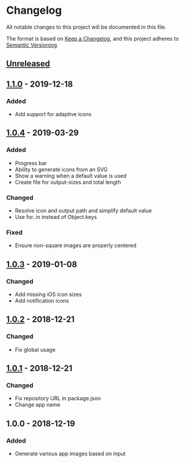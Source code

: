 # Changelog
All notable changes to this project will be documented in this file.

The format is based on [Keep a Changelog](https://keepachangelog.com/en/1.0.0/),
and this project adheres to [Semantic Versioning](https://semver.org/spec/v2.0.0.html).

## [Unreleased]

## [1.1.0] - 2019-12-18
### Added
- Add support for adaptive icons

## [1.0.4] - 2019-03-29
### Added
- Progress bar
- Ability to generate icons from an SVG
- Show a warning when a default value is used
- Create file for output-sizes and total length

### Changed
- Resolve icon and output path and simplify default value
- Use for..in instead of Object.keys

### Fixed
- Ensure non-square images are properly centered

## [1.0.3] - 2019-01-08
### Changed
- Add missing iOS icon sizes
- Add notification icons

## [1.0.2] - 2018-12-21
### Changed
- Fix global usage

## [1.0.1] - 2018-12-21
### Changed
- Fix repository URL in package.json
- Change app name

## 1.0.0 - 2018-12-19
### Added
- Generate various app images based on input

[Unreleased]: https://github.com/JacobDB/pwa-icon-generator/compare/v1.1.0...HEAD
[1.1.0]: https://github.com/JacobDB/pwa-icon-generator/compare/v1.0.4...v1.1.0
[1.0.4]: https://github.com/olivierlacan/keep-a-changelog/compare/v1.0.3...v1.0.4
[1.0.3]: https://github.com/olivierlacan/keep-a-changelog/compare/v1.0.2...v1.0.3
[1.0.2]: https://github.com/olivierlacan/keep-a-changelog/compare/v1.0.1...v1.0.2
[1.0.1]: https://github.com/olivierlacan/keep-a-changelog/compare/v1.0.0...v1.0.1
